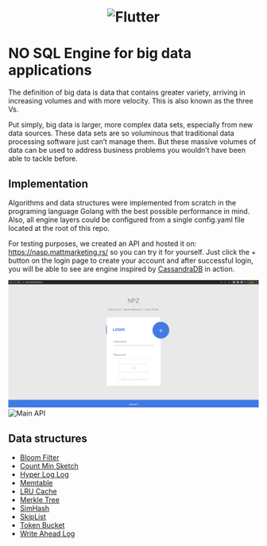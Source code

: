 <h1 align="center">
  <picture>
    <source media="(prefers-color-scheme: dark)" srcset="https://github.com/UPocek/NPZ/blob/main/frontend/engine-api.png">
    <img alt="Flutter" src="[https://github.com/UPocek/Regression_For_Fuel_Consumption_Forecasting/blob/main/results/front_page.png](https://github.com/UPocek/NPZ/blob/main/frontend/engine-api.png)">
  </picture>
</h1>

# NO SQL Engine for big data applications

The definition of big data is data that contains greater variety, arriving in increasing volumes and with more velocity. This is also known as the three Vs.

Put simply, big data is larger, more complex data sets, especially from new data sources. These data sets are so voluminous that traditional data processing software just can’t manage them. But these massive volumes of data can be used to address business problems you wouldn’t have been able to tackle before.

## Implementation

Algorithms and data structures were implemented from scratch in the programing language Golang with the best possible performance in mind. Also, all engine layers could be configured from a single config.yaml file located at the root of this repo.

For testing purposes, we created an API and hosted it on: https://nasp.mattmarketing.rs/ so you can try it for yourself. Just click the + button on the login page to create your account and after successful login, you will be able to see are engine inspired by [CassandraDB](https://cassandra.apache.org/_/index.html) in action.

![Login Screen](https://github.com/UPocek/NPZ/blob/main/frontend/login.png)
![Main API](https://github.com/UPocek/NPZ/blob/main/frontend/engine-api.png)

## Data structures

- [Bloom Filter](https://www.geeksforgeeks.org/bloom-filters-introduction-and-python-implementation/)
- [Count Min Sketch](https://florian.github.io/count-min-sketch/)
- [Hyper Log Log](https://towardsdatascience.com/hyperloglog-a-simple-but-powerful-algorithm-for-data-scientists-aed50fe47869)
- [Memtable](https://docs.datastax.com/en/cassandra-oss/3.0/cassandra/dml/dmlHowDataWritten.html)
- [LRU Cache](https://www.interviewcake.com/concept/java/lru-cache)
- [Merkle Tree](https://www.geeksforgeeks.org/introduction-to-merkle-tree/)
- [SimHash](https://sauravomar01.medium.com/sim-hash-detection-of-duplicate-texts-d5dc2ce2538a)
- [SkipList](https://www.cs.cmu.edu/~ckingsf/bioinfo-lectures/skiplists.pdf)
- [Token Bucket](https://www.sciencedirect.com/topics/computer-science/token-bucket)
- [Write Ahead Log](https://www.bytebase.com/database-glossary/write-ahead-logs-wal)
